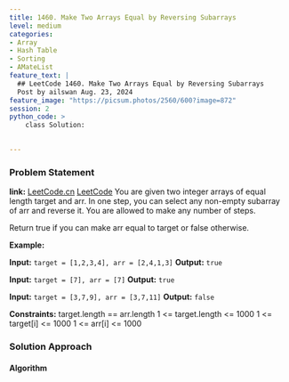 ```yaml
---
title: 1460. Make Two Arrays Equal by Reversing Subarrays
level: medium
categories:
- Array
- Hash Table
- Sorting
- AMateList
feature_text: |
  ## LeetCode 1460. Make Two Arrays Equal by Reversing Subarrays
  Post by ailswan Aug. 23, 2024
feature_image: "https://picsum.photos/2560/600?image=872"
session: 2
python_code: >
    class Solution:
   

---
```


### Problem Statement
**link:**
[LeetCode.cn](https://leetcode.cn/problems/make-two-arrays-equal-by-reversing-subarrays/)
[LeetCode](https://leetcode.com/make-two-arrays-equal-by-reversing-subarrays)
You are given two integer arrays of equal length target and arr. In one step, you can select any non-empty subarray of arr and reverse it. You are allowed to make any number of steps.

Return true if you can make arr equal to target or false otherwise.

**Example:**

**Input:** `target = [1,2,3,4], arr = [2,4,1,3]`
**Output:** `true`

**Input:** `target = [7], arr = [7]`
**Output:** `true`

**Input:** `target = [3,7,9], arr = [3,7,11]`
**Output:** `false`

**Constraints:**
target.length == arr.length
1 <= target.length <= 1000
1 <= target[i] <= 1000
1 <= arr[i] <= 1000

### Solution Approach
 
#### Algorithm
 